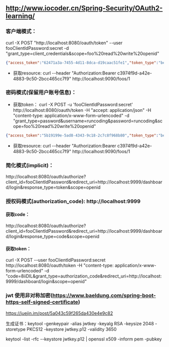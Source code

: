  
## http://www.iocoder.cn/Spring-Security/OAuth2-learning/
### 客户端模式： 
 curl -X POST "http://localhost:8080/oauth/token" --user fooClientIdPassword:secret -d "grant_type=client_credentials&scope=foo%20read%20write%20openid"

```json
{"access_token":"62471a3a-7455-4d11-8dca-d19caac51fe1","token_type":"bearer","expires_in":35999,"scope":"openid","organization":"fooClientIdPasswordxQal"}
```
- 获取resource:
   curl  --header "Authorization:Bearer c3974f9d-a42e-4883-9c50-2bcc465cc7f9" http://localhost:9090/foos/1


### 密码模式(保留用户账号信息)：   
- 获取token：
 curl -X POST -u 'fooClientIdPassword:secret' http://localhost:8080/oauth/token -H "accept: application/json" -H "content-type: application/x-www-form-urlencoded" -d "grant_type=password&username=runcoding&password=runcoding&scope=foo%20read%20write%20openid"

```json
{"access_token":"5b19199e-5ad8-4343-9c18-2c7c8f968b80","token_type":"bearer","refresh_token":"c1cd722c-31fc-441c-8f3b-6926d2af6915","expires_in":35999,"scope":"foo","organization":"runcodingOyJk"}
```
- 获取resource:
   curl  --header "Authorization:Bearer c3974f9d-a42e-4883-9c50-2bcc465cc7f9" http://localhost:9090/foos/1

### 简化模式(implicit)： 
http://localhost:8080/oauth/authorize?client_id=fooClientIdPassword&redirect_uri=http://localhost:9999/dashboard/login&response_type=token&scope=openid

### 授权码模式(authorization_code): http://localhost:9999
####  获取code：  
   http://localhost:8080/oauth/authorize?client_id=fooClientIdPassword&redirect_uri=http://localhost:9999/dashboard/login&response_type=code&scope=openid
####  获取token： 
   curl -X POST --user fooClientIdPassword:secret http://localhost:8080/oauth/token -H "content-type: application/x-www-form-urlencoded" -d "code=8iiDIL&grant_type=authorization_code&redirect_uri=http://localhost:9999/dashboard/login&scope=openid"

### jwt 使用非对称加密(https://www.baeldung.com/spring-boot-https-self-signed-certificate)
https://juejin.im/post/5a043c59f265da430e4e9c82

生成证书：keytool -genkeypair -alias jwtkey -keyalg RSA -keysize 2048 -storetype PKCS12 -keystore jwtkey.p12 -validity 3650

keytool -list -rfc --keystore jwtkey.p12  | openssl x509 -inform pem -pubkey